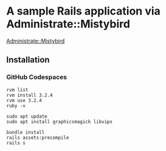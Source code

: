 # A sample Rails application via Administrate::Mistybird

[Administrate::Mistybird](https://github.com/goosys/misty-bird-7370)

## Installation

### GitHub Codespaces

```console
rvm list
rvm install 3.2.4
rvm use 3.2.4
ruby -v

sudo apt update
sudo apt install graphicsmagick libvips

bundle install
rails assets:precompile
rails s
```

